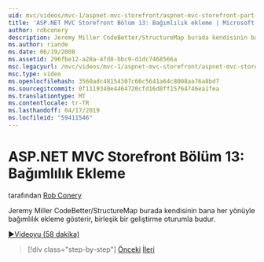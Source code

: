 ```yaml
---
uid: mvc/videos/mvc-1/aspnet-mvc-storefront/aspnet-mvc-storefront-part-13-dependency-injection
title: 'ASP.NET MVC Storefront Bölüm 13: Bağımlılık ekleme | Microsoft Docs'
author: robconery
description: Jeremy Miller CodeBetter/StructureMap burada kendisinin bana her yönüyle bağımlılık ekleme gösterir, birleşik bir geliştirme oturumla budur.
ms.author: riande
ms.date: 06/19/2008
ms.assetid: 296fbe12-a28a-4fd8-bbc9-d1dc7468566a
msc.legacyurl: /mvc/videos/mvc-1/aspnet-mvc-storefront/aspnet-mvc-storefront-part-13-dependency-injection
msc.type: video
ms.openlocfilehash: 3560adc48154307c66c5641a64c8008aa76a8bd7
ms.sourcegitcommit: 0f1119340e4464720cfd16d0ff15764746ea1fea
ms.translationtype: MT
ms.contentlocale: tr-TR
ms.lasthandoff: 04/17/2019
ms.locfileid: "59411546"
---
```

# <a name="aspnet-mvc-storefront-part-13-dependency-injection"></a>ASP.NET MVC Storefront Bölüm 13: Bağımlılık Ekleme

tarafından [Rob Conery](https://github.com/robconery)

Jeremy Miller CodeBetter/StructureMap burada kendisinin bana her yönüyle bağımlılık ekleme gösterir, birleşik bir geliştirme oturumla budur.

[&#9654;Videoyu (58 dakika)](https://channel9.msdn.com/Blogs/ASP-NET-Site-Videos/aspnet-mvc-storefront-part-13-dependency-injection)

> [!div class="step-by-step"]
> [Önceki](aspnet-mvc-storefront-part-12-mocking.md)
> [İleri](aspnet-mvc-storefront-part-14-rich-client-interaction.md)
